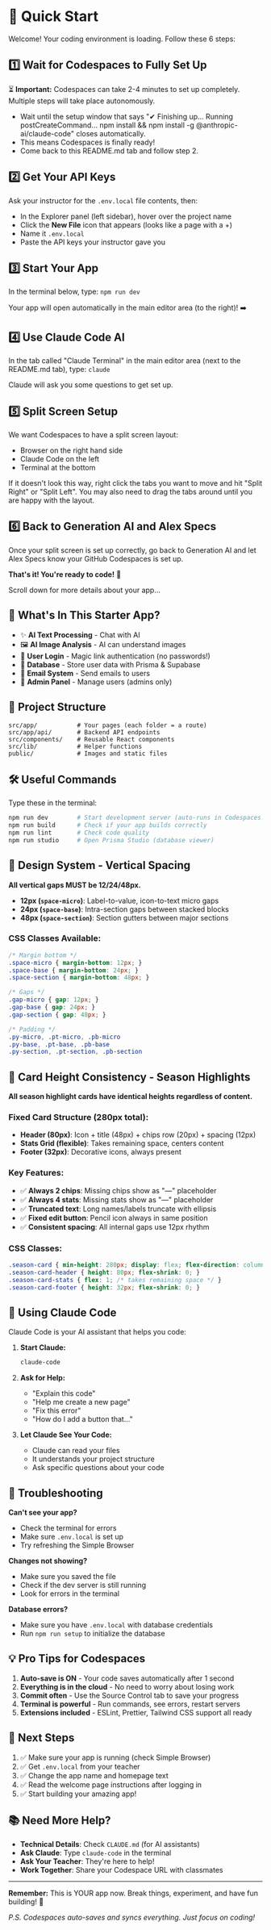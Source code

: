 # 🚀 Quick Start

Welcome! Your coding environment is loading. Follow these 6 steps:

## 1️⃣ Wait for Codespaces to Fully Set Up
⏳ **Important:** Codespaces can take 2-4 minutes to set up completely. Multiple steps will take place autonomously.
- Wait until the setup window that says "✔ Finishing up... Running postCreateCommand... npm install && npm install -g @anthropic-ai/claude-code" closes automatically. 
- This means Codespaces is finally ready!
- Come back to this README.md tab and follow step 2.

## 2️⃣ Get Your API Keys
Ask your instructor for the `.env.local` file contents, then:
- In the Explorer panel (left sidebar), hover over the project name
- Click the **New File** icon that appears (looks like a page with a +)
- Name it `.env.local` 
- Paste the API keys your instructor gave you

## 3️⃣ Start Your App
In the terminal below, type: `npm run dev`

Your app will open automatically in the main editor area (to the right)! ➡️

## 4️⃣ Use Claude Code AI
In the tab called "Claude Terminal" in the main editor area (next to the README.md tab), type: `claude`

Claude will ask you some questions to get set up.

## 5️⃣ Split Screen Setup
We want Codespaces to have a split screen layout:
- Browser on the right hand side
- Claude Code on the left
- Terminal at the bottom

If it doesn't look this way, right click the tabs you want to move and hit "Split Right" or "Split Left". You may also need to drag the tabs around until you are happy with the layout.

## 6️⃣ Back to Generation AI and Alex Specs
Once your split screen is set up correctly, go back to Generation AI and let Alex Specs know your GitHub Codespaces is set up.

**That's it! You're ready to code!** 🎉

Scroll down for more details about your app...

## 🎨 What's In This Starter App?

- ✨ **AI Text Processing** - Chat with AI
- 🖼️ **AI Image Analysis** - AI can understand images
- 🔐 **User Login** - Magic link authentication (no passwords!)
- 💾 **Database** - Store user data with Prisma & Supabase
- 📧 **Email System** - Send emails to users
- 👤 **Admin Panel** - Manage users (admins only)

## 📂 Project Structure

```
src/app/           # Your pages (each folder = a route)
src/app/api/       # Backend API endpoints
src/components/    # Reusable React components
src/lib/           # Helper functions
public/            # Images and static files
```

## 🛠️ Useful Commands

Type these in the terminal:

```bash
npm run dev        # Start development server (auto-runs in Codespaces!)
npm run build      # Check if your app builds correctly
npm run lint       # Check code quality
npm run studio     # Open Prisma Studio (database viewer)
```

## 📏 Design System - Vertical Spacing

**All vertical gaps MUST be 12/24/48px.**

- **12px (`space-micro`)**: Label-to-value, icon-to-text micro gaps
- **24px (`space-base`)**: Intra-section gaps between stacked blocks
- **48px (`space-section`)**: Section gutters between major sections

### CSS Classes Available:
```css
/* Margin bottom */
.space-micro { margin-bottom: 12px; }
.space-base { margin-bottom: 24px; }  
.space-section { margin-bottom: 48px; }

/* Gaps */
.gap-micro { gap: 12px; }
.gap-base { gap: 24px; }
.gap-section { gap: 48px; }

/* Padding */
.py-micro, .pt-micro, .pb-micro
.py-base, .pt-base, .pb-base  
.py-section, .pt-section, .pb-section
```

## 📐 Card Height Consistency - Season Highlights

**All season highlight cards have identical heights regardless of content.**

### Fixed Card Structure (280px total):
- **Header (80px)**: Icon + title (48px) + chips row (20px) + spacing (12px)
- **Stats Grid (flexible)**: Takes remaining space, centers content
- **Footer (32px)**: Decorative icons, always present

### Key Features:
- ✅ **Always 2 chips**: Missing chips show as "—" placeholder
- ✅ **Always 4 stats**: Missing stats show as "—" placeholder  
- ✅ **Truncated text**: Long names/labels truncate with ellipsis
- ✅ **Fixed edit button**: Pencil icon always in same position
- ✅ **Consistent spacing**: All internal gaps use 12px rhythm

### CSS Classes:
```css
.season-card { min-height: 280px; display: flex; flex-direction: column; }
.season-card-header { height: 80px; flex-shrink: 0; }
.season-card-stats { flex: 1; /* takes remaining space */ }
.season-card-footer { height: 32px; flex-shrink: 0; }
```

## 🤖 Using Claude Code

Claude Code is your AI assistant that helps you code:

1. **Start Claude:**
   ```bash
   claude-code
   ```

2. **Ask for Help:**
   - "Explain this code"
   - "Help me create a new page"
   - "Fix this error"
   - "How do I add a button that..."

3. **Let Claude See Your Code:**
   - Claude can read your files
   - It understands your project structure
   - Ask specific questions about your code

## 🚨 Troubleshooting

**Can't see your app?**
- Check the terminal for errors
- Make sure `.env.local` is set up
- Try refreshing the Simple Browser

**Changes not showing?**
- Make sure you saved the file
- Check if the dev server is still running
- Look for errors in the terminal

**Database errors?**
- Make sure you have `.env.local` with database credentials
- Run `npm run setup` to initialize the database

## 💡 Pro Tips for Codespaces

1. **Auto-save is ON** - Your code saves automatically after 1 second
2. **Everything is in the cloud** - No need to worry about losing work
3. **Commit often** - Use the Source Control tab to save your progress
4. **Terminal is powerful** - Run commands, see errors, restart servers
5. **Extensions included** - ESLint, Prettier, Tailwind CSS support all ready

## 🎯 Next Steps

1. ✅ Make sure your app is running (check Simple Browser)
2. ✅ Get `.env.local` from your teacher
3. ✅ Change the app name and homepage text
4. ✅ Read the welcome page instructions after logging in
5. ✅ Start building your amazing app!

## 📚 Need More Help?

- **Technical Details**: Check `CLAUDE.md` (for AI assistants)
- **Ask Claude**: Type `claude-code` in the terminal
- **Ask Your Teacher**: They're here to help!
- **Work Together**: Share your Codespace URL with classmates

---

**Remember:** This is YOUR app now. Break things, experiment, and have fun building! 🌟

*P.S. Codespaces auto-saves and syncs everything. Just focus on coding!*